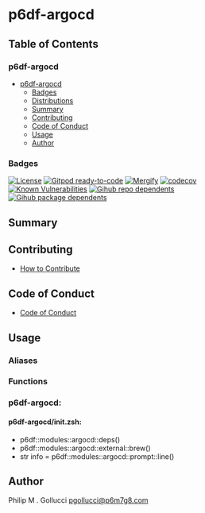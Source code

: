 # p6df-argocd

## Table of Contents


### p6df-argocd
- [p6df-argocd](#p6df-argocd)
  - [Badges](#badges)
  - [Distributions](#distributions)
  - [Summary](#summary)
  - [Contributing](#contributing)
  - [Code of Conduct](#code-of-conduct)
  - [Usage](#usage)
  - [Author](#author)

### Badges

[![License](https://img.shields.io/badge/License-Apache%202.0-yellowgreen.svg)](https://opensource.org/licenses/Apache-2.0)
[![Gitpod ready-to-code](https://img.shields.io/badge/Gitpod-ready--to--code-blue?logo=gitpod)](https://gitpod.io/#https://github.com/p6m7g8/p6df-argocd)
[![Mergify](https://img.shields.io/endpoint.svg?url=https://gh.mergify.io/badges/p6m7g8/p6df-argocd/&style=flat)](https://mergify.io)
[![codecov](https://codecov.io/gh/p6m7g8/p6df-argocd/branch/master/graph/badge.svg?token=14Yj1fZbew)](https://codecov.io/gh/p6m7g8/p6df-argocd)
[![Known Vulnerabilities](https://snyk.io/test/github/p6m7g8/p6df-argocd/badge.svg?targetFile=package.json)](https://snyk.io/test/github/p6m7g8/p6df-argocd?targetFile=package.json)
[![Gihub repo dependents](https://badgen.net/github/dependents-repo/p6m7g8/p6df-argocd)](https://github.com/p6m7g8/p6df-argocd/network/dependents?dependent_type=REPOSITORY)
[![Gihub package dependents](https://badgen.net/github/dependents-pkg/p6m7g8/p6df-argocd)](https://github.com/p6m7g8/p6df-argocd/network/dependents?dependent_type=PACKAGE)

## Summary

## Contributing

- [How to Contribute](CONTRIBUTING.md)

## Code of Conduct

- [Code of Conduct](https://github.com/p6m7g8/.github/blob/master/CODE_OF_CONDUCT.md)

## Usage


### Aliases


### Functions

### p6df-argocd:

#### p6df-argocd/init.zsh:

- p6df::modules::argocd::deps()
- p6df::modules::argocd::external::brew()
- str info = p6df::modules::argocd::prompt::line()



## Author

Philip M . Gollucci <pgollucci@p6m7g8.com>
